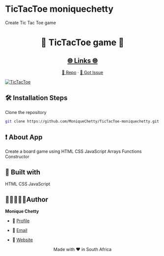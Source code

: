 # TicTacToe moniquechetty
 Create Tic Tac Toe game

<p align="center">
  
</p>
<h1 align="center">🌟 TicTacToe game 🌟</h1>
<p align="center"><repo-desc></p>

<p align="center">
<a href="https://github.com/moniquechettty/TicTacToe-moniquechetty/blob/master/LICENSE" title="License">


</a>

<!-- </p>
<!-- <p align="center"><img src="./assets/images/main.gif" alt="<repo-title>"/></p> -->

 <a href="https://moniquechetty-tictactoe.netlify.app/">
  <h2 align="center">🌐 Links 🌐</h2></a>

<p align="center">
    <a href="https://github.com/MoniqueChetty/TicTacToe-moniquechetty" title="<repo-title>">📂 Repo</a>
    ·
    <a href="https://github.com/MoniqueChetty/TicTacToe-moniquechetty/issues/new/choose" title="🐛Report Bug/🎊Request Feature">🚀 Got Issue</a>
</p>

<a href="https://moniquechetty-tictactoe.netlify.app/">
<img src="https://monique-chetty-resume.vercel.app/_next/image?url=%2Fimages%2Fportfolio%2FTic%20Tac%20Toe.JPG&w=1920&q=75" alt="TicTacToe"/>
 </a>

## 🛠️ Installation Steps

Clone the repository

```Bash
git clone https://github.com/MoniqueChetty/TicTacToe-moniquechetty.git
```

<!-- ## ❗ Available Commands -->
## ❗ About App
   Create a board game using HTML CSS JavaScript
   Arrays
   Functions
   Constructor
   

## 👷 Built with
   HTML CSS JavaScript

##  👩🏽‍💻👩🏽‍Author

**Monique Chetty**

- 🌌 [Profile](https://github.com/MoniqueChetty )

- 🏮 [Email](mailto:moniquechettyp@gmail.com?subject=Hi%20from%20<repo-email> "Hi!")

- 🦁 [Website](https://monique-chetty-resume.vercel.app/)


<p align="center">Made with <repo-lang> ❤️ in South Africa</p>
